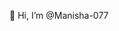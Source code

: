 
 👋 Hi, I’m @Manisha-077

<!---
Manisha-077/Manisha-077 is a ✨ special ✨ repository because its `README.md` (this file) appears on your GitHub profile.
You can click the Preview link to take a look at your changes.
--->
